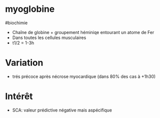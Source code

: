 # myoglobine
#biochimie 


- Chaîne de globine + groupement héminiqe entourant un atome de Fer 
- Dans toutes les cellules musculaires 
- t1/2 = 1-3h 


# Variation


- trés précoce après nécrose myocardique (dans 80% des cas à +1h30) 


# Intérêt


- SCA: valeur prédictive négative mais aspécifique 

